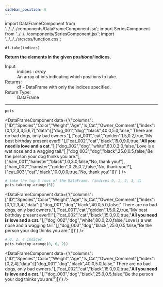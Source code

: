 ```yaml
---
sidebar_position: 6
---
```


import DataFrameComponent from '../../../components/DataFrameComponent.jsx';
import SeriesComponent from '../../../components/SeriesComponent.jsx';
import '../../../src/css/function.css';

<code>df.take(indices)</code>

<div className='base'>
    <!-- Description -->
    <p><strong>Return the elements in the given <em>positional</em> indices.</strong></p>
    <dl>
        <!-- Input -->
        <dt className='term'>Input:</dt>
        <dd className='parameter'>indices : <em>array</em></dd>
        <dd className='parameter-description'>An array of ints indicating which positions to take.</dd>
        <!-- Return -->
        <dt className='term'>Returns:</dt>
        <dd>df - DataFrame with only the indices specified.</dd>
        <!-- Return Type -->
        <dt className='term'>Return Type:</dt>
        <dd>DataFrame</dd>
    </dl>
</div>

---

```python
pets
```

<DataFrameComponent data={'{"columns":["ID","Species","Color","Weight","Age","Is_Cat","Owner_Comment"],"index":[0,1,2,3,4,5,6,7],"data":[["dog_001","dog","black",40.0,5.0,false,"      There are no bad dogs, only bad owners."],["cat_001","cat","golden",1.5,0.2,true,"My best birthday present ever!!!"],["cat_002","cat","black",15.0,9.0,true,"****All you need is love and a cat.****"],["dog_002","dog","white",80.0,2.0,false,"Love is a wet nose and a wagging tail."],["dog_003","dog","black",25.0,0.5,false,"Be the person your dog thinks you are."],["ham_001","hamster","black",1.0,3.0,false,"No, thank you!"],["ham_002","hamster","golden",0.25,0.2,false,"No, thank you!"],["cat_003","cat","black",10.0,0.0,true,"No, thank you!"]]}'
} />

```python
# take the top 5 rows of the DataFrame. (indices 0, 1, 2, 3, 4)
pets.take(np.arange(5))
```
<DataFrameComponent data={'{"columns":["ID","Species","Color","Weight","Age","Is_Cat","Owner_Comment"],"index":[0,1,2,3,4],"data":[["dog_001","dog","black",40.0,5.0,false,"      There are no bad dogs, only bad owners."],["cat_001","cat","golden",1.5,0.2,true,"My best birthday present ever!!!"],["cat_002","cat","black",15.0,9.0,true,"****All you need is love and a cat.****"],["dog_002","dog","white",80.0,2.0,false,"Love is a wet nose and a wagging tail."],["dog_003","dog","black",25.0,0.5,false,"Be the person your dog thinks you are."]]}'} />

```python
# 0, 2, 4 indices.
pets.take(np.arange(0, 6, 2))
```
<DataFrameComponent data={'{"columns":["ID","Species","Color","Weight","Age","Is_Cat","Owner_Comment"],"index":[0,2,4],"data":[["dog_001","dog","black",40.0,5.0,false,"      There are no bad dogs, only bad owners."],["cat_002","cat","black",15.0,9.0,true,"****All you need is love and a cat.****"],["dog_003","dog","black",25.0,0.5,false,"Be the person your dog thinks you are."]]}'} />